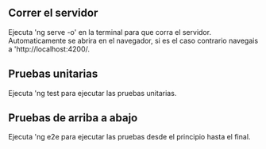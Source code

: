## Correr el servidor

Ejecuta 'ng serve -o' en la terminal para que corra el servidor. Automaticamente se abrira en el navegador, si es el caso contrario navegais a 'http://localhost:4200/.

## Pruebas unitarias

Ejecuta 'ng test para ejecutar las pruebas unitarias. 

## Pruebas de arriba a abajo

Ejecuta 'ng e2e para ejecutar las pruebas desde el principio hasta el final.